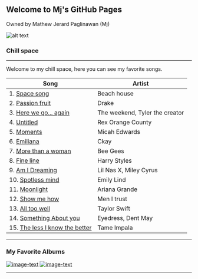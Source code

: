 ## Welcome to Mj's GitHub Pages
Owned by Mathew Jerard Paglinawan (Mj)

![alt text](https://media.giphy.com/media/YwRhMm0TONQdYGeMTS/giphy.gif) 

### Chill space
---------------------------------------

Welcome to my chill space, here you can see my favorite songs.

| Song | Artist |
| ----------- | ----------- |
|1. [Space song](https://open.spotify.com/track/7H0ya83CMmgFcOhw0UB6ow?si=400831fcf2c24d6e) | Beach house|
|2. [Passion fruit](https://open.spotify.com/track/5mCPDVBb16L4XQwDdbRUpz?si=3068eef69ed349d2) | Drake |
|3. [Here we go... again](https://open.spotify.com/track/1NhjYYcYTRywc0di98xHxf?si=82580b8923d74ecd) | The weekend, Tyler the creator |
|4. [Untitled](https://open.spotify.com/track/3PbV3ocgAp3Xn0omGFC0cG?si=5aedea95d2e345b3) | Rex Orange County |
|5. [Moments](https://open.spotify.com/track/1g6aK9HzKkbbQ2RpqtUyvL?si=cbebd6b07a05492d) | Micah Edwards |
|6. [Emiliana](https://open.spotify.com/track/0vNY7uNEG8El6doRdP21D5?si=947c6ca6ef91458b) | Ckay |
|7. [More than a woman](https://open.spotify.com/track/2cX2coZS1PYBfPs8wgbdWE?si=95d2c722c44d400b) | Bee Gees|
|8. [Fine line](https://open.spotify.com/track/6VzcQuzTNTMFnJ6rBSaLH9?si=784bdaf3b1594f36) | Harry Styles|
|9. [Am I Dreaming](https://open.spotify.com/track/6isTQfKXhNO3EyJd9mSxx8?si=3eea2a6860894210) | Lil Nas X, Miley Cyrus|
|10. [Spotless mind](https://open.spotify.com/track/40oLHUxXfd6mWRZcXzfV1U?si=b190a3d48dd0408a) | Emily Lind|
|11. [Moonlight](https://open.spotify.com/track/5A7CwBNDUhvLWuSU5oJEh3?si=52874810452f4b81) | Ariana Grande|
|12. [Show me how](https://open.spotify.com/track/6A46jG17UumVQLqodsFxuV?si=98db8ee7649d4972) | Men I trust|
|13. [All too well](https://open.spotify.com/track/5enxwA8aAbwZbf5qCHORXi?si=91014ff4c7364df5) | Taylor Swift|
|14. [Something About you](https://open.spotify.com/track/6RiiSy9GzSwiyDEJDiMuKe?si=0214ccaeeeda4858) | Eyedress, Dent May|
|15. [The less I know the better](https://open.spotify.com/track/6K4t31amVTZDgR3sKmwUJJ?si=41f673f398b74d39) |Tame Impala|

---------------------------------------

### My Favorite Albums

[![image-text](https://upload.wikimedia.org/wikipedia/en/b/b1/Harry_Styles_-_Fine_Line.png)](https://open.spotify.com/album/7xV2TzoaVc0ycW7fwBwAml?si=cW9l4AEeQZaQnT_0S0bGgA)   [![image-text](https://upload.wikimedia.org/wikipedia/en/b/bf/Lil_Nas_X_-_Montero.png)](https://open.spotify.com/album/6pOiDiuDQqrmo5DbG0ZubR?si=gxa2VVQ5RfSAM2jex3gkqw) 

---------------------------------------




